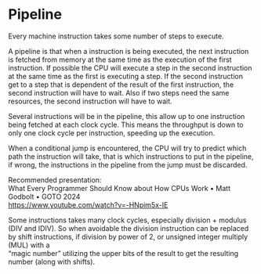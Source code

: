 # Pipeline
Every machine instruction takes some number of steps to execute.

A pipeline is that when a instruction is being executed, the next instruction is fetched from memory at the same time as the execution of the first instruction. 
If possible the CPU will execute a step in the second instruction at the same time as the first is executing a step. 
If the second instruction get to a step that is dependent of the result of the first instruction, the second instruction will have to wait. 
Also if two steps need the same resources, the second instruction will have to wait.

Several instructions will be in the pipeline, this allow up to one instruction being fetched at each clock cycle.
This means the throughput is down to only one clock cycle per instruction, speeding up the execution.

When a conditional jump is encountered, the CPU will try to predict which path the instruction will take, that is which instructions to put in the pipeline, 
if wrong, the instructions in the pipeline from the jump must be discarded.

Recommended presentation: <br>
What Every Programmer Should Know about How CPUs Work • Matt Godbolt • GOTO 2024 <br>
https://www.youtube.com/watch?v=-HNpim5x-IE

Some instructions takes many clock cycles, especially division + modulus (DIV and IDIV). 
So when avoidable the division instruction can be replaced by shift instructions, if division by power of 2, 
or unsigned integer multiply (MUL) with a <br>“magic number” utilizing the upper bits of the result to get the resulting number (along with shifts).
